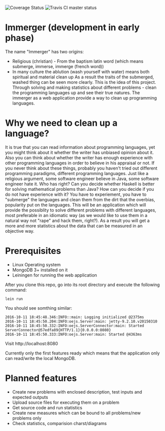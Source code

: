 ![Coverage Status](https://coveralls.io/repos/github/oltyant/immerger/badge.svg?branch=master) ![Travis CI master status](https://travis-ci.org/oltyant/immerger.svg?branch=master)

# Immerger (development in early phase)

The name "Immerger" has two origins:
* Religious (christian) - From the baptism latin word (which means submerge, immerse, immerge (french word))
* In many culture the ablution (wash yourself with water) means both spiritual and material clean up
As a result the traits of the submerged, washed thing can be seen more clearly.
This is the idea of this project. Through solving and making statistics about different problems - clean the programming languages up and see their true natures. The immerger as a web application provide a way to clean up programming languages.

# Why we need to clean up a language?

It is true that you can read information about programming languages, yet you might think about it whether the writer has unbiased opinion about it. Also you can think about whether the writer has enough experience with other programming languages in order to believe in his appraisal or not. If you never think about these things, probably you haven't tried out different programming paradigms, different programming languages. Just like a religious argument, some software engineer believe in Java, some software engineer hate it. Who has right? Can you decide whether Haskell is better for solving mathematical problems than Java? How can you decide if you do not have experience with it? You have to experiement, you have to "submerge" the languages and clean them from the dirt that the overbias, popularity put on the languages. This will be an application which will provide the possiblity to solve different problems with different languages, most preferable in an idiomatic way (as we would like to use them in a natural way not "rape" and hack them, right?). As a result you will get a more and more statistics about the data that can be measured in an objective way.

# Prerequisites

* Linux Operating system
* MongoDB 3+ installed on it
* Leiningen for running the web application 

After you clone this repo, go into its root directory and execute the following command:
```
lein run
```

You should see somthing similar:
```
2016-10-11 18:45:48.346:INFO::main: Logging initialized @2375ms
2016-10-11 18:45:50.204:INFO:oejs.Server:main: jetty-9.2.10.v20150310
2016-10-11 18:45:50.332:INFO:oejs.ServerConnector:main: Started ServerConnector@57edfa89{HTTP/1.1}{0.0.0.0:8080}
2016-10-11 18:45:50.333:INFO:oejs.Server:main: Started @4363ms
```
Visit http://localhost:8080

Currently only the first features ready which means that the application only can read/write the local MongoDB.

# Planned features

* Create new problems with enclosed description, test inputs and expected outputs
* Upload source files for executing them on a problem
* Get source code and run statistics
* Create new measures which can be bound to all problems/new problems only
* Check statistics, comparision charst/diagrams
